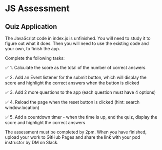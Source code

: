 # JS Assessment

## Quiz Application

The JavaScript code in index.js is unfinished. You will need to study it to figure out what it does. Then you will need to use the existing code and your own, to finish the app.

Complete the following tasks:

✅ 1. Calculate the score as the total of the number of correct answers

✅ 2. Add an Event listener for the submit button, which will display the score and highlight the correct answers when the button is clicked

✅ 3. Add 2 more questions to the app (each question must have 4 options)

✅ 4. Reload the page when the reset button is clicked (hint: search window.location)

✅ 5. Add a countdown timer - when the time is up, end the quiz, display the score and highlight the correct answers

The assessment must be completed by 2pm. When you have finished, upload your work to GitHub Pages and share the link with your
pod instructor by DM on Slack.

